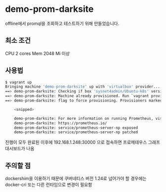 # demo-prom-darksite 
offline에서 promql을 조회하고 테스트하기 위해 만들었습니다. </br>

## 최소 조건 
CPU 2 cores
Mem 2048 Mi 이상 

## 사용법
```bash
$ vagrant up
Bringing machine 'demo-prom-darksite' up with 'virtualbox' provider...
==> demo-prom-darksite: Checking if box 'sysnet4admin/Ubuntu-k8s' version '0.7.1' is up to date...
==> demo-prom-darksite: Machine already provisioned. Run `vagrant provision` or use the `--provision`
==> demo-prom-darksite: flag to force provisioning. Provisioners marked to run always will still run.

    <snipped>

    demo-prom-darksite: For more information on running Prometheus, visit:
    demo-prom-darksite: https://prometheus.io/
    demo-prom-darksite: service/prometheus-server-np exposed
    demo-prom-darksite: service/prometheus-server-np patched
```
진행이 모두 완료된 이후에 
192.168.1.248:30000 으로 접속하면 프로메테우스 그래프 대시보드가 나옴 

## 주의할 점 
dockershim을 이용하기 때문에 쿠버네티스 버전 1.24로 넘어가야 할 경우에는 
docker-cri 또는 다른 런타임으로 변경이 필요함 
